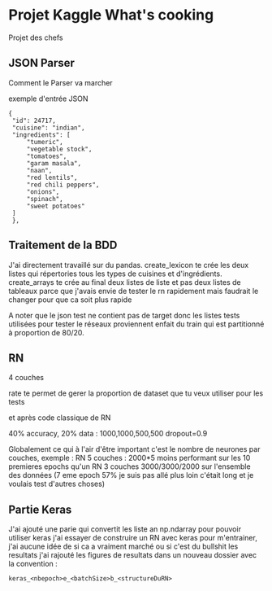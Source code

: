 ﻿# Projet Kaggle What's cooking

Projet des chefs

## JSON Parser

Comment le Parser va marcher 

exemple d'entrée JSON

```
{
 "id": 24717,
 "cuisine": "indian",
 "ingredients": [
     "tumeric",
     "vegetable stock",
     "tomatoes",
     "garam masala",
     "naan",
     "red lentils",
     "red chili peppers",
     "onions",
     "spinach",
     "sweet potatoes"
 ]
 },
```

## Traitement de la BDD

J'ai directement travaillé sur du pandas.
create_lexicon te crée les deux listes qui répertories tous les types de cuisines et d'ingrédients.
create_arrays te crée au final deux listes de liste et pas deux listes de tableaux parce que
j'avais envie de tester le rn rapidement mais faudrait le changer pour que ca soit plus rapide

A noter que le json test ne contient pas de target donc les listes tests utilisées pour tester
le réseaux proviennent enfait du train qui est partitionné à proportion de 80/20.

## RN

4 couches

rate te permet de gerer la proportion de dataset que tu veux utiliser pour les tests

et après code classique de RN

40% accuracy, 20% data : 1000,1000,500,500 dropout=0.9

Globalement ce qui à l'air d'être important c'est le nombre de neurones par couches, exemple :
RN 5 couches : 2000*5 moins performant sur les 10 premieres epochs qu'un RN 3 couches
3000/3000/2000 sur l'ensemble des données (7 eme epoch 57% je suis pas allé plus loin c'était long et je
voulais test d'autres choses)

## Partie Keras

J'ai ajouté une parie qui convertit les liste an np.ndarray pour pouvoir utiliser keras
j'ai essayer de construire un RN avec keras pour m'entrainer, j'ai aucune idée de si ca a vraiment marché ou si c'est du bullshit les resultats
j'ai rajouté les figures de resultats dans un nouveau dossier avec la convention :
```
keras_<nbepoch>e_<batchSize>b_<structureDuRN>
```
